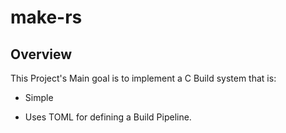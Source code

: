 # make-rs

## Overview

This Project's Main goal is to implement a C Build system that is:

- Simple

- Uses TOML for defining a Build Pipeline.
